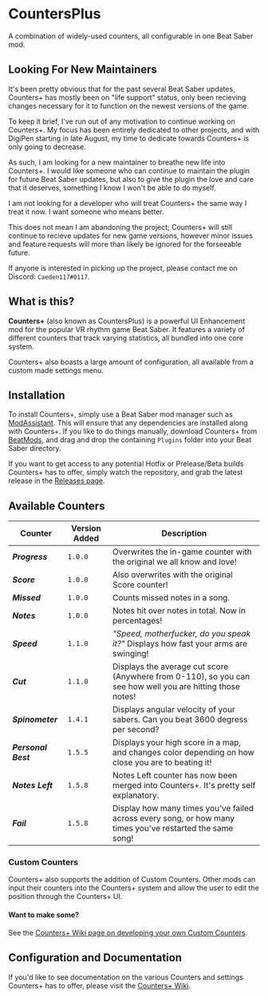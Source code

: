 # CountersPlus
A combination of widely-used counters, all configurable in one Beat Saber mod.

## Looking For New Maintainers
It's been pretty obvious that for the past several Beat Saber updates, Counters+ has mostly been on "life support" status, only been recieving changes necessary for it to function on the newest versions of the game.

To keep it brief, I've run out of any motivation to continue working on Counters+. My focus has been entirely dedicated to other projects, and with DigiPen starting in late August, my time to dedicate towards Counters+ is only going to decrease.

As such, I am looking for a new maintainer to breathe new life into Counters+. I would like someone who can continue to maintain the plugin for future Beat Saber updates, but also to give the plugin the love and care that it deserves, something I know I won't be able to do myself.

I am not looking for a developer who will treat Counters+ the same way I treat it now. I want someone who means better.

This does not mean I am abandoning the project; Counters+ will still continue to recieve updates for new game versions, however minor issues and feature requests will more than likely be ignored for the forseeable future.

If anyone is interested in picking up the project, please contact me on Discord: `Caeden117#0117`.

## What is this?
**Counters+** (also known as CountersPlus) is a powerful UI Enhancement mod for the popular VR rhythm game Beat Saber. It features a variety of different counters that track varying statistics, all bundled into one core system.

Counters+ also boasts a large amount of configuration, all available from a custom made settings menu.

## Installation
To install Counters+, simply use a Beat Saber mod manager such as [ModAssistant](https://github.com/Assistant/ModAssistant). This will ensure that any dependencies are installed along with Counters+. If you like to do things manually, download Counters+ from [BeatMods](https://beatmods.com), and drag and drop the containing `Plugins` folder into your Beat Saber directory.

If you want to get access to any potential Hotfix or Prelease/Beta builds Counters+ has to offer, simply watch the repository, and grab the latest release in the [Releases page](https://github.com/Caeden117/CountersPlus/releases).

## Available Counters
|Counter|Version Added|Description|
|-|-|-|
|***Progress***|`1.0.0`|Overwrites the in-game counter with the original we all know and love!|
|***Score***|`1.0.0`|Also overwrites with the original Score counter!|
|***Missed***|`1.0.0`|Counts missed notes in a song.|
|***Notes***|`1.0.0`|Notes hit over notes in total. Now in percentages!|
|***Speed***|`1.1.0`|*"Speed, motherfucker, do you speak it?"* Displays how fast your arms are swinging!|
|***Cut***|`1.1.0`|Displays the average cut score (Anywhere from 0-110), so you can see how well you are hitting those notes!|
|***Spinometer***|`1.4.1`|Displays angular velocity of your sabers. Can you beat 3600 degress per second?|
|***Personal Best***|`1.5.5`|Displays your high score in a map, and changes color depending on how close you are to beating it!|
|***Notes Left***|`1.5.8`|Notes Left counter has now been merged into Counters+. It's pretty self explanatory.|
|***Fail***|`1.5.8`|Display how many times you've failed across every song, or how many times you've restarted the same song!|

### Custom Counters
Counters+ also supports the addition of Custom Counters. Other mods can input their counters into the Counters+ system and allow the user to edit the position through the Counters+ UI.

#### Want to make some?
See the [Counters+ Wiki page on developing your own Custom Counters](https://github.com/Caeden117/CountersPlus/wiki/For-Developers).

## Configuration and Documentation
If you'd like to see documentation on the various Counters and settings Counters+ has to offer, please visit the [Counters+ Wiki](https://github.com/Caeden117/CountersPlus/wiki).